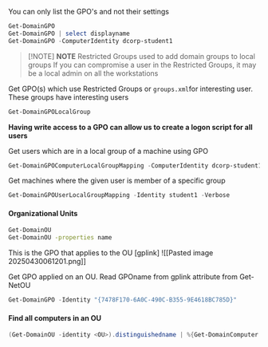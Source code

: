 You can only list the GPO's and not their settings
```powershell
Get-DomainGPO 
Get-DomainGPO | select displayname
Get-DomainGPO -ComputerIdentity dcorp-student1
```


> [!NOTE] **NOTE**
> Restricted Groups used to add domain groups to local groups
> If you can compromise a user in the Restricted Groups, it may be a local admin on all the workstations

Get GPO(s) which use Restricted Groups or `groups.xml`for interesting
user. These groups have interesting users
```powershell
Get-DomainGPOLocalGroup
```

**Having write access to a GPO can allow us to create a logon script for all users**

Get users which are in a local group of a machine using GPO
```powershell
Get-DomainGPOComputerLocalGroupMapping -ComputerIdentity dcorp-student1
```

Get machines where the given user is member of a specific group
```powershell
Get-DomainGPOUserLocalGroupMapping -Identity student1 -Verbose
```

#### Organizational Units
```bash
Get-DomainOU
Get-DomainOU -properties name
```

This is the GPO that applies to the OU [gplink]
![[Pasted image 20250430061201.png]]

Get GPO applied on an OU. Read GPOname from gplink attribute from Get-NetOU
```powershell
Get-DomainGPO -Identity "{7478F170-6A0C-490C-B355-9E4618BC785D}"
```

#### Find all computers in an OU
```powershell
(Get-DomainOU -identity <OU>).distinguishedname | %{Get-DomainComputer -SearchBase $_} | select name
```